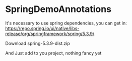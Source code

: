 # SpringDemoAnnotations

It's necessary to use spring dependencies, you can get in: https://repo.spring.io/ui/native/libs-release/org/springframework/spring/5.3.9/

Download spring-5.3.9-dist.zip

And Just add to you project, nothing fancy yet
